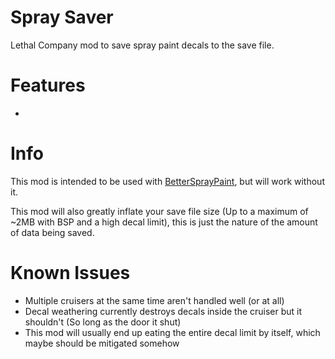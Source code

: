 # Spray Saver

Lethal Company mod to save spray paint decals to the save file.

# Features

- 

# Info

This mod is intended to be used with [BetterSprayPaint](https://thunderstore.io/c/lethal-company/p/taffyko/BetterSprayPaint/),
but will work without it.

This mod will also greatly inflate your save file size (Up to a maximum of ~2MB with BSP and a high decal limit),
this is just the nature of the amount of data being saved.

# Known Issues

- Multiple cruisers at the same time aren't handled well (or at all)
- Decal weathering currently destroys decals inside the cruiser but it shouldn't (So long as the door it shut)
- This mod will usually end up eating the entire decal limit by itself, which maybe should be mitigated somehow